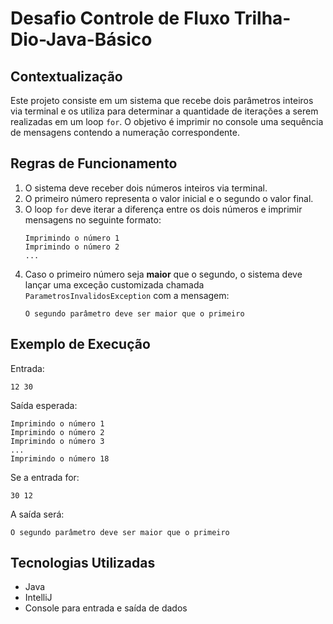 # Desafio Controle de Fluxo Trilha-Dio-Java-Básico

## Contextualização
Este projeto consiste em um sistema que recebe dois parâmetros inteiros via terminal e os utiliza para determinar a quantidade de iterações a serem realizadas em um loop `for`. O objetivo é imprimir no console uma sequência de mensagens contendo a numeração correspondente.

## Regras de Funcionamento
1. O sistema deve receber dois números inteiros via terminal.
2. O primeiro número representa o valor inicial e o segundo o valor final.
3. O loop `for` deve iterar a diferença entre os dois números e imprimir mensagens no seguinte formato:
   ```
   Imprimindo o número 1
   Imprimindo o número 2
   ...
   ```
4. Caso o primeiro número seja **maior** que o segundo, o sistema deve lançar uma exceção customizada chamada `ParametrosInvalidosException` com a mensagem:
   ```
   O segundo parâmetro deve ser maior que o primeiro
   ```

## Exemplo de Execução
Entrada:
```
12 30
```
Saída esperada:
```
Imprimindo o número 1
Imprimindo o número 2
Imprimindo o número 3
...
Imprimindo o número 18
```

Se a entrada for:
```
30 12
```
A saída será:
```
O segundo parâmetro deve ser maior que o primeiro
```

## Tecnologias Utilizadas
- Java
- IntelliJ
- Console para entrada e saída de dados

